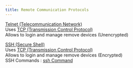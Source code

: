 ```yaml
---
title: Remote Communication Protocols
---
```


<u>Telnet (Telecommunication Network)</u>  
Uses [TCP (Transmission Control Protocol)](../4%20-%20Transport%20Layer%20Protocols/TCP%20%28Transmission%20Control%20Protocol%29.md)  
Allows to login and manage remove devices (Unencrypted)

<u>SSH (Secure Shell)</u>  
Uses [TCP (Transmission Control Protocol)](../4%20-%20Transport%20Layer%20Protocols/TCP%20%28Transmission%20Control%20Protocol%29.md)  
Allows to login and manage remove devices (Encrypted)  
SSH Commands : [ssh Command](../../../Operating%20System/Linux/Commands/ssh%20Command.md)